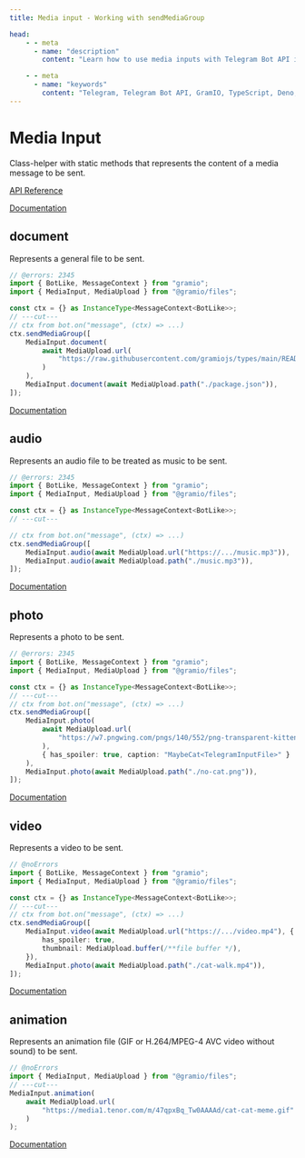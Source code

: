 ```yaml
---
title: Media input - Working with sendMediaGroup

head:
    - - meta
      - name: "description"
        content: "Learn how to use media inputs with Telegram Bot API in GramIO. This guide explains how to work with different file types in sendMediaGroup and other methods that accept media inputs."

    - - meta
      - name: "keywords"
        content: "Telegram, Telegram Bot API, GramIO, TypeScript, Deno, Bun, Node.JS, Nodejs, media input, sendMediaGroup, InputMedia, album sharing, multiple files, media attachments, photo groups, video groups, document groups, mixed media"
---
```


# Media Input

Class-helper with static methods that represents the content of a media message to be sent.

[API Reference](https://jsr.io/@gramio/files/doc)

[Documentation](https://core.telegram.org/bots/api/#inputmedia)

## document

Represents a general file to be sent.

```ts twoslash
// @errors: 2345
import { BotLike, MessageContext } from "gramio";
import { MediaInput, MediaUpload } from "@gramio/files";

const ctx = {} as InstanceType<MessageContext<BotLike>>;
// ---cut---
// ctx from bot.on("message", (ctx) => ...)
ctx.sendMediaGroup([
    MediaInput.document(
        await MediaUpload.url(
            "https://raw.githubusercontent.com/gramiojs/types/main/README.md"
        )
    ),
    MediaInput.document(await MediaUpload.path("./package.json")),
]);
```

[Documentation](https://core.telegram.org/bots/api/#inputmediadocument)

## audio

Represents an audio file to be treated as music to be sent.

```ts twoslash
// @errors: 2345
import { BotLike, MessageContext } from "gramio";
import { MediaInput, MediaUpload } from "@gramio/files";

const ctx = {} as InstanceType<MessageContext<BotLike>>;
// ---cut---

// ctx from bot.on("message", (ctx) => ...)
ctx.sendMediaGroup([
    MediaInput.audio(await MediaUpload.url("https://.../music.mp3")),
    MediaInput.audio(await MediaUpload.path("./music.mp3")),
]);
```

[Documentation](https://core.telegram.org/bots/api/#inputmediaaudio)

## photo

Represents a photo to be sent.

```ts twoslash
// @errors: 2345
import { BotLike, MessageContext } from "gramio";
import { MediaInput, MediaUpload } from "@gramio/files";

const ctx = {} as InstanceType<MessageContext<BotLike>>;
// ---cut---
// ctx from bot.on("message", (ctx) => ...)
ctx.sendMediaGroup([
    MediaInput.photo(
        await MediaUpload.url(
            "https://w7.pngwing.com/pngs/140/552/png-transparent-kitten-if-cats-could-talk-the-meaning-of-meow-pet-sitting-dog-pet-dog-mammal-animals-cat-like-mammal.png"
        ),
        { has_spoiler: true, caption: "MaybeCat<TelegramInputFile>" }
    ),
    MediaInput.photo(await MediaUpload.path("./no-cat.png")),
]);
```

[Documentation](https://core.telegram.org/bots/api/#inputmediaphoto)

## video

Represents a video to be sent.

```ts twoslash
// @noErrors
import { BotLike, MessageContext } from "gramio";
import { MediaInput, MediaUpload } from "@gramio/files";

const ctx = {} as InstanceType<MessageContext<BotLike>>;
// ---cut---
// ctx from bot.on("message", (ctx) => ...)
ctx.sendMediaGroup([
    MediaInput.video(await MediaUpload.url("https://.../video.mp4"), {
        has_spoiler: true,
        thumbnail: MediaUpload.buffer(/**file buffer */),
    }),
    MediaInput.photo(await MediaUpload.path("./cat-walk.mp4")),
]);
```

[Documentation](https://core.telegram.org/bots/api/#inputmediavideo)

## animation

Represents an animation file (GIF or H.264/MPEG-4 AVC video without sound) to be sent.

```ts twoslash
// @noErrors
import { MediaInput, MediaUpload } from "@gramio/files";
// ---cut---
MediaInput.animation(
    await MediaUpload.url(
        "https://media1.tenor.com/m/47qpxBq_Tw0AAAAd/cat-cat-meme.gif"
    )
);
```

[Documentation](https://core.telegram.org/bots/api/#inputmediaanimation)
